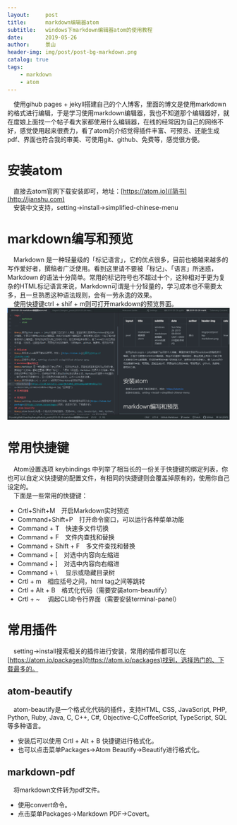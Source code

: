 ```yaml
---
layout:     post
title:      markdown编辑器atom
subtitle:   windows下markdown编辑器atom的使用教程
date:       2019-05-26
author:     景山
header-img: img/post/post-bg-markdown.png
catalog: true
tags:
    - markdown
    - atom
---
```


&emsp;使用gihub pages + jekyll搭建自己的个人博客，里面的博文是使用markdown的格式进行编辑，于是学习使用markdown编辑器，我也不知道那个编辑器好，就在度娘上面找一个帖子看大家都使用什么编辑器，在线的经常因为自己的网络不好，感觉使用起来很费力，看了atom的介绍觉得插件丰富、可预览、还能生成pdf、界面也符合我的审美、可使用git、github、免费等，感觉很方便。
# 安装atom
&emsp;直接去atom官网下载安装即可，地址：[https://atom.io]([简书](http://jianshu.com)  
&emsp;安装中文支持，setting->install->simplified-chinese-menu

# markdown编写和预览
&emsp;Markdown 是一种轻量级的「标记语言」，它的优点很多，目前也被越来越多的写作爱好者，撰稿者广泛使用。看到这里请不要被「标记」、「语言」所迷惑，Markdown 的语法十分简单。常用的标记符号也不超过十个，这种相对于更为复杂的HTML标记语言来说，Markdown可谓是十分轻量的，学习成本也不需要太多，且一旦熟悉这种语法规则，会有一劳永逸的效果。  
&emsp;使用快捷键ctrl + shif + m则可打开markdown的预览界面。
![blockchain](../img/post/post-markdown-pages.png "区块链")

# 常用快捷键
&emsp;Atom设置选项 keybindings 中列举了相当长的一份关于快捷键的绑定列表，你也可以自定义快捷键的配置文件，有相同的快捷键则会覆盖掉原有的，使用你自己设定的。  
&emsp;下面是一些常用的快捷键：  
- Crtl+Shift+M&emsp;开启Markdown实时预览  
- Command+Shift+P&emsp;打开命令窗口，可以运行各种菜单功能  
- Command + T&emsp;快速多文件切换  
- Command + F&emsp;文件内查找和替换  
- Command + Shift + F&emsp;多文件查找和替换
- Command + [&emsp;对选中内容向左缩进
- Command + ]&emsp;对选中内容向右缩进
- Command + \ &emsp;显示或隐藏目录树
- Crtl + m&emsp;相应括号之间，html tag之间等跳转
- Crtl + Alt + B&emsp;格式化代码（需要安装atom-beautify）
- Crtl + ~ &emsp;调起CLI命令行界面（需要安装terminal-panel）

# 常用插件
&emsp;setting->install搜索相关的插件进行安装，常用的插件都可以在[https://atom.io/packages](https://atom.io/packages)找到，选择热门的、下载最多的。

## atom-beautify
&emsp;atom-beautify是一个格式化代码的插件，支持HTML, CSS, JavaScript, PHP, Python, Ruby, Java, C, C++, C#, Objective-C,CoffeeScript, TypeScript, SQL等多种语言。
- 安装后可以使用 Crtl + Alt + B 快捷键进行格式化。
- 也可以点击菜单Packages->Atom Beautify->Beautify进行格式化。

## markdown-pdf
&emsp;将markdown文件转为pdf文件。
- 使用convert命令。
- 点击菜单Packages->Markdown PDF->Covert。
